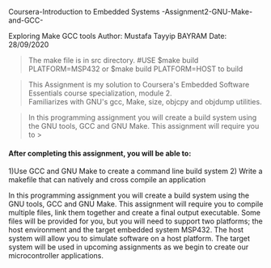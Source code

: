 Coursera-Introduction to Embedded Systems -Assignment2-GNU-Make-and-GCC-

Exploring Make GCC tools Author: Mustafa Tayyip BAYRAM Date: 28/09/2020

> The make file is in src directory. #USE $make build PLATFORM=MSP432 or $make build PLATFORM=HOST to build  

> This Assignment is my solution to Coursera's Embedded Software Essentials course specialization, module 2.  
  Familiarizes with GNU's gcc, Make, size, objcpy and objdump utilities.

> In this programming assignment you will create a build system using the GNU tools, GCC and GNU Make. This assignment will require you to >

#### After completing this assignment, you will be able to:

1)Use GCC and GNU Make to create a command line build system 2) Write a makefile that can natively and cross compile an application 


In this programming assignment you will create a build system using the GNU tools, GCC and GNU Make. This assignment will require you to compile multiple files, link them together and create a final output executable. Some files will be provided for you, but you will need to support two platforms; the host environment and the target embedded system MSP432. The host system will allow you to simulate software on a host platform. The target system will be used in upcoming assignments as we begin to create our microcontroller applications.

